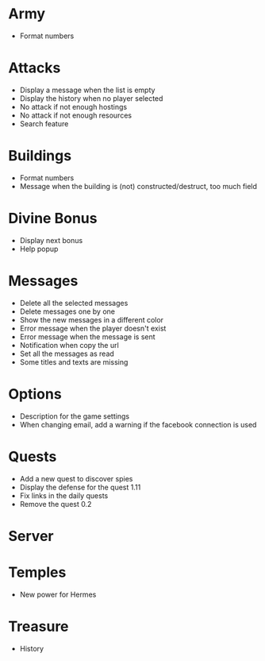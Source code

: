 # Army
* Format numbers

# Attacks
* Display a message when the list is empty
* Display the history when no player selected
* No attack if not enough hostings
* No attack if not enough resources
* Search feature

# Buildings
* Format numbers
* Message when the building is (not) constructed/destruct, too much field

# Divine Bonus
* Display next bonus
* Help popup

# Messages
* Delete all the selected messages
* Delete messages one by one
* Show the new messages in a different color
* Error message when the player doesn't exist
* Error message when the message is sent
* Notification when copy the url
* Set all the messages as read
* Some titles and texts are missing

# Options
* Description for the game settings
* When changing email, add a warning if the facebook connection is used

# Quests
* Add a new quest to discover spies
* Display the defense for the quest 1.11
* Fix links in the daily quests
* Remove the quest 0.2

# Server

# Temples
* New power for Hermes

# Treasure
* History
